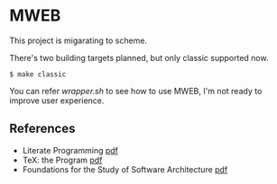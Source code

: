 # MWEB

This project is migarating to scheme.

There's two building targets planned, but only classic supported now.
```
$ make classic
```

You can refer _wrapper.sh_ to see how to use MWEB, I'm not ready to
improve user experience.

## References

+ Literate Programming [pdf](http://www.literateprogramming.com/knuthweb.pdf)
+ TeX: the Program [pdf](http://brokestream.com/tex.pdf)
+ Foundations for the Study of Software Architecture [pdf](http://users.ece.utexas.edu/~perry/work/papers/swa-sen.pdf)

